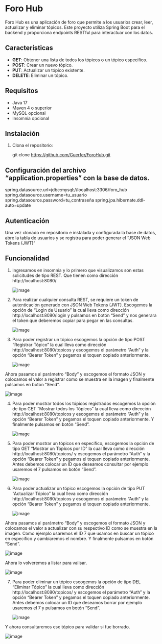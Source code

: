 # Foro Hub

Foro Hub es una aplicación de foro que permite a los usuarios crear, leer, actualizar y eliminar tópicos. Este proyecto utiliza Spring Boot para el backend y proporciona endpoints RESTful para interactuar con los datos.

## Características

- **GET**: Obtener una lista de todos los tópicos o un tópico específico.
- **POST**: Crear un nuevo tópico.
- **PUT**: Actualizar un tópico existente.
- **DELETE**: Eliminar un tópico.

## Requisitos

- Java 17
- Maven 4 o superior
- MySQL opcional
- Insomnia opcional

## Instalación

1. Clona el repositorio:
   
   git clone https://github.com/Guerfer/ForoHub.git

## Configuración del archivo “application.properties” con la base de datos.

spring.datasource.url=jdbc:mysql://localhost:3306/foro_hub
spring.datasource.username=tu_usuario
spring.datasource.password=tu_contraseña
spring.jpa.hibernate.ddl-auto=update

## Autenticación 

Una vez clonado en repositorio e instalada y configurada la base de datos, abre la tabla de usuarios y se registra para poder generar el “JSON Web Tokens (JWT)”

## Funcionalidad 
1. Ingresamos en insomnia y lo primero que visualizamos son estas solicitudes de tipo REST. Que tienen como dirección http://localhost:8080/
   
   ![image](https://github.com/user-attachments/assets/51d29cad-258a-4130-9af9-ceb382cc08a5)

2. Para realizar cualquier consulta REST, se requiere un token de autenticación generado con JSON Web Tokens (JWT). Escogemos la opción de “Login de Usuario” la cual lleva como dirección http://localhost:8080/login y pulsamos en botón “Send” y nos generara el token que deberemos copiar para pegar en las consultas.

   ![image](https://github.com/user-attachments/assets/5e87199d-8cfb-4ff2-bb01-f10ac45ce091)

3. Para poder registrar un tópico escogemos la opción de tipo POST “Registrar Tópico” la cual lleva como dirección http://localhost:8080/topicos y escogemos el parámetro “Auth” y la opción “Bearer Token” y pegamos el toquen copiado anteriormente.

   ![image](https://github.com/user-attachments/assets/56150f20-370c-4bf5-9f6b-b308da56f84e)

Ahora pasamos al parámetro “Body” y escogemos el formato JSON y colocamos el valor a registrar como se muestra en la imagen y finalmente pulsamos en botón “Send”.

  ![image](https://github.com/user-attachments/assets/9219d37f-9baa-48e1-a538-a7c9aac4236b)

4. Para poder mostrar todos los tópicos registrados escogemos la opción de tipo GET “Mostrar todos los Tópícos” la cual lleva como dirección http://localhost:8080/topicos y escogemos el parámetro “Auth” y la opción “Bearer Token” y pegamos el toquen copiado anteriormente. Y finalmente pulsamos en botón “Send”.

   ![image](https://github.com/user-attachments/assets/0166cc42-859a-4389-880f-234b1f655d62)

5. Para poder mostrar un tópicos en especifico, escogemos la opción de tipo GET “Mostrar un Tópícos por ID” la cual lleva como dirección http://localhost:8080/topicos/ y escogemos el parámetro “Auth” y la opción “Bearer Token” y pegamos el toquen copiado anteriormente. Antes debemos colocar un ID que deseamos consultar por ejemplo usaremos el 7 pulsamos en botón “Send”.

   ![image](https://github.com/user-attachments/assets/df1cd3f8-f271-4ca8-9c3b-58c43e943b85)

6. Para poder actualizar un tópico escogemos la opción de tipo PUT “Actualizar Tópico” la cual lleva como dirección http://localhost:8080/topicos y escogemos el parámetro “Auth” y la opción “Bearer Token” y pegamos el toquen copiado anteriormente.

   ![image](https://github.com/user-attachments/assets/f59bf046-5528-4c33-b842-e201a17abce1)

Ahora pasamos al parámetro “Body” y escogemos el formato JSON y colocamos el valor a actualizar con su respectivo ID como se muestra en la imagen. 
Como ejemplo usaremos el ID 7 que usamos en buscar un tópico en especifico y cambiaremos el nombre. Y finalmente pulsamos en botón “Send”. 

  ![image](https://github.com/user-attachments/assets/d3f39787-d9f7-448c-93b8-e3185899840a)

Ahora lo volveremos a listar para valisar.

  ![image](https://github.com/user-attachments/assets/8200f146-a3dc-45f6-8b93-172e92771b16)

7. Para poder eliminar un tópico escogemos la opción de tipo DEL “Eliminar Tópico” la cual lleva como dirección http://localhost:8080/topicos/  y escogemos el parámetro “Auth” y la opción “Bearer Token” y pegamos el toquen copiado anteriormente.
Antes debemos colocar un ID que deseamos borrar por ejemplo usaremos el 7 y pulsamos en botón “Send”. 

   ![image](https://github.com/user-attachments/assets/846297fb-41fb-4707-9c2e-3e683a263105)

Y ahora consultaremos ese tópico para validar si fue borrado.

   ![image](https://github.com/user-attachments/assets/26b89fe9-148c-4173-88f7-034edeba3876)
















